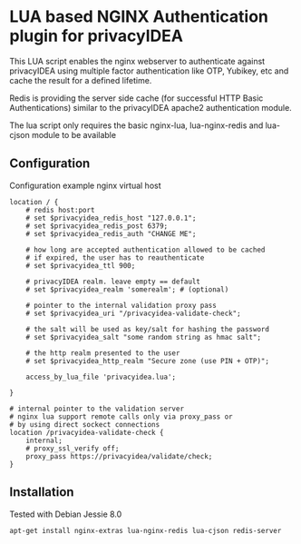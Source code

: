 LUA based NGINX Authentication plugin for privacyIDEA
=====================================================

This LUA script enables the nginx webserver to authenticate against
privacyIDEA using multiple factor authentication like OTP, Yubikey, etc and
cache the result for a defined lifetime.

Redis is providing the server side cache (for successful HTTP Basic
Authentications) similar to the privacyIDEA apache2 authentication module.

The lua script only requires the basic nginx-lua, lua-nginx-redis and
lua-cjson module to be available

Configuration
-------------

Configuration example nginx virtual host

    location / {
        # redis host:port
        # set $privacyidea_redis_host "127.0.0.1";
        # set $privacyidea_redis_post 6379;
        # set $privacyidea_redis_auth "CHANGE ME";

        # how long are accepted authentication allowed to be cached
        # if expired, the user has to reauthenticate
        # set $privacyidea_ttl 900;

        # privacyIDEA realm. leave empty == default
        # set $privacyidea_realm 'somerealm'; # (optional)

        # pointer to the internal validation proxy pass
        # set $privacyidea_uri "/privacyidea-validate-check";

        # the salt will be used as key/salt for hashing the password
        # set $privacyidea_salt "some random string as hmac salt";

        # the http realm presented to the user
        # set $privacyidea_http_realm "Secure zone (use PIN + OTP)";

        access_by_lua_file 'privacyidea.lua';
   
    }

    # internal pointer to the validation server
    # nginx lua support remote calls only via proxy_pass or
    # by using direct sockect connections
    location /privacyidea-validate-check {
        internal;
        # proxy_ssl_verify off;
        proxy_pass https://privacyidea/validate/check;
    }
    
Installation
------------

Tested with Debian Jessie 8.0

    apt-get install nginx-extras lua-nginx-redis lua-cjson redis-server
